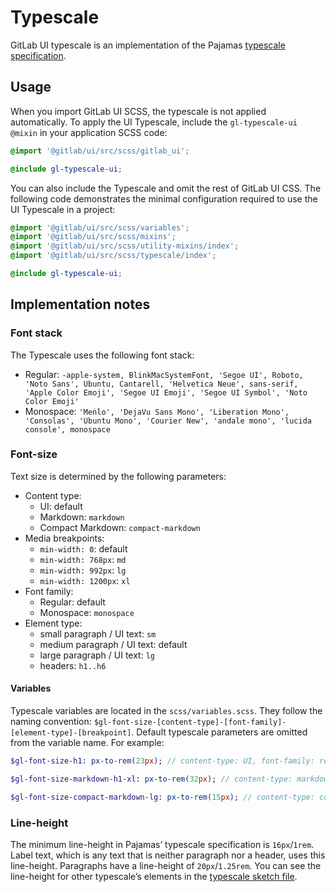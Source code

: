 # Typescale

GitLab UI typescale is an implementation of the Pajamas [typescale specification](https://www.figma.com/file/qEddyqCrI7kPSBjGmwkZzQ/Pajamas-UI-Kit---Beta?node-id=542%3A2).

## Usage

When you import GitLab UI SCSS, the typescale is not applied automatically. To apply the UI
Typescale, include the `gl-typescale-ui` `@mixin` in your application SCSS code:

```scss
@import '@gitlab/ui/src/scss/gitlab_ui';

@include gl-typescale-ui;
```

You can also include the Typescale and omit the rest of GitLab UI CSS. The following
code demonstrates the minimal configuration required to use the UI Typescale in a project:

```scss
@import '@gitlab/ui/src/scss/variables';
@import '@gitlab/ui/src/scss/mixins';
@import '@gitlab/ui/src/scss/utility-mixins/index';
@import '@gitlab/ui/src/scss/typescale/index';

@include gl-typescale-ui;
```

## Implementation notes

### Font stack

The Typescale uses the following font stack:

- Regular: `-apple-system, BlinkMacSystemFont, 'Segoe UI', Roboto, 'Noto Sans', Ubuntu,
  Cantarell, 'Helvetica Neue', sans-serif, 'Apple Color Emoji', 'Segoe UI Emoji', 'Segoe UI Symbol',
  'Noto Color Emoji'`
- Monospace: `'Menlo', 'DejaVu Sans Mono', 'Liberation Mono', 'Consolas', 'Ubuntu Mono',
  'Courier New', 'andale mono', 'lucida console', monospace`

### Font-size

Text size is determined by the following parameters:

- Content type:
  - UI: default
  - Markdown: `markdown`
  - Compact Markdown: `compact-markdown`
- Media breakpoints:
  - `min-width: 0`: default
  - `min-width: 768px`: `md`
  - `min-width: 992px`: `lg`
  - `min-width: 1200px`: `xl`
- Font family:
  - Regular: default
  - Monospace: `monospace`
- Element type:
  - small paragraph / UI text: `sm`
  - medium paragraph / UI text: default
  - large paragraph / UI text: `lg`
  - headers: `h1..h6`

#### Variables

Typescale variables are located in the `scss/variables.scss`. They follow the naming convention:
`$gl-font-size-[content-type]-[font-family]-[element-type]-[breakpoint]`. Default typescale parameters are omitted from the variable name. For example:

```sass
$gl-font-size-h1: px-to-rem(23px); // content-type: UI, font-family: regular, element-type: h1, media breakpoint: default

$gl-font-size-markdown-h1-xl: px-to-rem(32px); // content-type: markdown, font-family: regular, element-type: h1, media-breakpoint: min-width: 1200px

$gl-font-size-compact-markdown-lg: px-to-rem(15px); // content-type: compact markdown, font-family: regular, element-type: large paragraph / label
```

### Line-height

The minimum line-height in Pajamas’ typescale specification is `16px`/`1rem`. Label text, which is any text
that is neither paragraph nor a header, uses this line-height. Paragraphs have a line-height of
`20px`/`1.25rem`. You can see the line-height for other typescale’s elements in the
[typescale sketch file](https://gitlab-org.gitlab.io/gitlab-design/hosted/pedro/%23168-responsive-type-spec-previews/).
